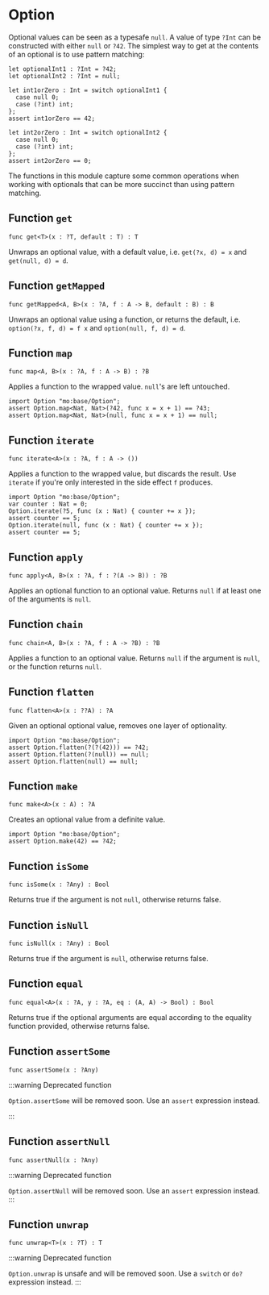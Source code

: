 # Option
Optional values can be seen as a typesafe `null`. A value of type `?Int` can
be constructed with either `null` or `?42`. The simplest way to get at the
contents of an optional is to use pattern matching:

```motoko
let optionalInt1 : ?Int = ?42;
let optionalInt2 : ?Int = null;

let int1orZero : Int = switch optionalInt1 {
  case null 0;
  case (?int) int;
};
assert int1orZero == 42;

let int2orZero : Int = switch optionalInt2 {
  case null 0;
  case (?int) int;
};
assert int2orZero == 0;
```

The functions in this module capture some common operations when working
with optionals that can be more succinct than using pattern matching.

## Function `get`
``` motoko no-repl
func get<T>(x : ?T, default : T) : T
```

Unwraps an optional value, with a default value, i.e. `get(?x, d) = x` and
`get(null, d) = d`.

## Function `getMapped`
``` motoko no-repl
func getMapped<A, B>(x : ?A, f : A -> B, default : B) : B
```

Unwraps an optional value using a function, or returns the default, i.e.
`option(?x, f, d) = f x` and `option(null, f, d) = d`.

## Function `map`
``` motoko no-repl
func map<A, B>(x : ?A, f : A -> B) : ?B
```

Applies a function to the wrapped value. `null`'s are left untouched.
```motoko
import Option "mo:base/Option";
assert Option.map<Nat, Nat>(?42, func x = x + 1) == ?43;
assert Option.map<Nat, Nat>(null, func x = x + 1) == null;
```

## Function `iterate`
``` motoko no-repl
func iterate<A>(x : ?A, f : A -> ())
```

Applies a function to the wrapped value, but discards the result. Use
`iterate` if you're only interested in the side effect `f` produces.

```motoko
import Option "mo:base/Option";
var counter : Nat = 0;
Option.iterate(?5, func (x : Nat) { counter += x });
assert counter == 5;
Option.iterate(null, func (x : Nat) { counter += x });
assert counter == 5;
```

## Function `apply`
``` motoko no-repl
func apply<A, B>(x : ?A, f : ?(A -> B)) : ?B
```

Applies an optional function to an optional value. Returns `null` if at
least one of the arguments is `null`.

## Function `chain`
``` motoko no-repl
func chain<A, B>(x : ?A, f : A -> ?B) : ?B
```

Applies a function to an optional value. Returns `null` if the argument is
`null`, or the function returns `null`.

## Function `flatten`
``` motoko no-repl
func flatten<A>(x : ??A) : ?A
```

Given an optional optional value, removes one layer of optionality.
```motoko
import Option "mo:base/Option";
assert Option.flatten(?(?(42))) == ?42;
assert Option.flatten(?(null)) == null;
assert Option.flatten(null) == null;
```

## Function `make`
``` motoko no-repl
func make<A>(x : A) : ?A
```

Creates an optional value from a definite value.
```motoko
import Option "mo:base/Option";
assert Option.make(42) == ?42;
```

## Function `isSome`
``` motoko no-repl
func isSome(x : ?Any) : Bool
```

Returns true if the argument is not `null`, otherwise returns false.

## Function `isNull`
``` motoko no-repl
func isNull(x : ?Any) : Bool
```

Returns true if the argument is `null`, otherwise returns false.

## Function `equal`
``` motoko no-repl
func equal<A>(x : ?A, y : ?A, eq : (A, A) -> Bool) : Bool
```

Returns true if the optional arguments are equal according to the equality function provided, otherwise returns false.

## Function `assertSome`
``` motoko no-repl
func assertSome(x : ?Any)
```

:::warning Deprecated function

`Option.assertSome` will be removed soon. Use an `assert` expression instead.

:::

## Function `assertNull`
``` motoko no-repl
func assertNull(x : ?Any)
```

:::warning Deprecated function

`Option.assertNull` will be removed soon. Use an `assert` expression instead.
:::

## Function `unwrap`
``` motoko no-repl
func unwrap<T>(x : ?T) : T
```

:::warning Deprecated function

`Option.unwrap` is unsafe and will be removed soon. Use a `switch` or `do?` expression instead.
:::
